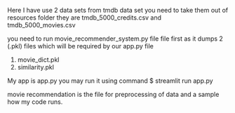 Here I have use 2 data sets from tmdb data set
you need to take them out of resources folder
they are tmdb_5000_credits.csv and tmdb_5000_movies.csv

you need to run movie_recommender_system.py file file first as it dumps 2 (.pkl) files which will be required by our app.py file
1. movie_dict.pkl
2. similarity.pkl

My app is app.py
you may run it using command $ streamlit run app.py

movie recommendation is the file for preprocessing of data and a sample how my code runs.
